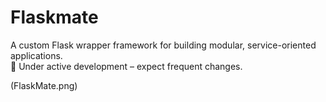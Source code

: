 # Flaskmate  
A custom Flask wrapper framework for building modular, service-oriented applications.  
🚧 Under active development – expect frequent changes. 

(FlaskMate.png)
